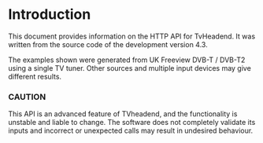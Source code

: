 # Introduction
This document provides information on the HTTP API for TvHeadend. It was written from the source code of the development version 4.3.

The examples shown were generated from UK Freeview DVB-T / DVB-T2 using a single TV tuner. Other sources and multiple input devices may give different results.
### CAUTION
This API is an advanced feature of TVheadend, and the functionality is unstable and liable to change. The software does not completely validate its inputs and incorrect or unexpected calls may result in undesired behaviour.
